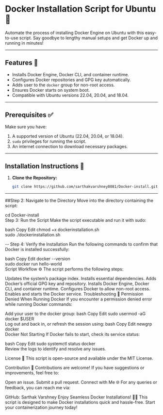 # Docker Installation Script for Ubuntu 🐳  

Automate the process of installing Docker Engine on Ubuntu with this easy-to-use script. Say goodbye to lengthy manual setups and get Docker up and running in minutes!  

---

## Features 🚀  
- Installs Docker Engine, Docker CLI, and container runtime.  
- Configures Docker repositories and GPG key automatically.  
- Adds user to the `docker` group for non-root access.  
- Ensures Docker starts on system boot.  
- Compatible with Ubuntu versions 22.04, 20.04, and 18.04.  

---

## Prerequisites ✅  
Make sure you have:  
1. A supported version of Ubuntu (22.04, 20.04, or 18.04).  
2. `sudo` privileges for running the script.  
3. An internet connection to download necessary packages.  

---

## Installation Instructions 📖  

1. **Clone the Repository:**  
   ```bash  
   git clone https://github.com/sarthakvarshney8081/Docker-install.git

---   
##Step 2: Navigate to the Directory
Move into the directory containing the script:


cd Docker-install  
Step 3: Run the Script
Make the script executable and run it with sudo:

bash
Copy
Edit
chmod +x dockerinstallation.sh  
sudo ./dockerinstallation.sh  

--
Step 4: Verify the Installation
Run the following commands to confirm that Docker is installed successfully:

bash
Copy
Edit
docker --version  
sudo docker run hello-world  
Script Workflow ⚙️
The script performs the following steps:

Updates the system’s package index.
Installs essential dependencies.
Adds Docker’s official GPG key and repository.
Installs Docker Engine, Docker CLI, and container runtime.
Configures Docker to allow non-root access.
Enables and starts the Docker service.
Troubleshooting 🔧
Permission Denied When Running Docker
If you encounter a permission denied error while running Docker commands:

Add your user to the docker group:
bash
Copy
Edit
sudo usermod -aG docker $USER  
Log out and back in, or refresh the session using:
bash
Copy
Edit
newgrp docker  
Docker Not Starting
If Docker fails to start, check its service status:

bash
Copy
Edit
sudo systemctl status docker  
Review the logs to identify and resolve any issues.

License 📄
This script is open-source and available under the MIT License.

Contribution 🤝
Contributions are welcome! If you have suggestions or improvements, feel free to:

Open an issue.
Submit a pull request.
Connect with Me 🌐
For any queries or feedback, you can reach me via:

GitHub: Sarthak Varshney
Enjoy Seamless Docker Installations! 🐳🚀
This script is designed to make Docker installations quick and hassle-free. Start your containerization journey today!
